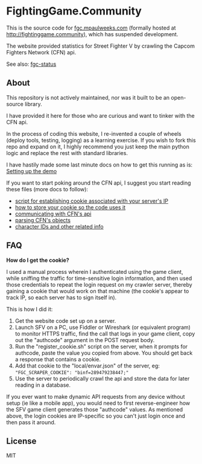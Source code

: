 # FightingGame.Community

This is the source code for [fgc.mpaulweeks.com](http://fgc.mpaulweeks.com) (formally hosted at http://fightinggame.community), which has suspended development.

The website provided statistics for Street Fighter V by crawling the Capcom Fighters Network (CFN) api.

See also: [fgc-status](https://github.com/mpaulweeks/fgc-status)

## About

This repository is not actively maintained, nor was it built to be an open-source library.

I have provided it here for those who are curious and want to tinker with the CFN api.

In the process of coding this website, I re-invented a couple of wheels (deploy tools, testing, logging) as a learning exercise. If you wish to fork this repo and expand on it, I highly recommend you just keep the main python logic and replace the rest with standard libraries.

I have hastily made some last minute docs on how to get this running as is: [Setting up the demo](demo/README.md)

If you want to start poking around the CFN api, I suggest you start reading these files (more docs to follow):
- [script for establishing cookie associated with your server's IP](shell/register_cookie.sh)
- [how to store your cookie so the code uses it](local/README.md)
- [communicating with CFN's api](py/src/cfn/api.py)
- [parsing CFN's objects](py/src/match/model/cfn.py)
- [character IDs and other related info](py/src/cfn/cfn_constants.py)

## FAQ

__How do I get the cookie?__

I used a manual process wherein I authenticated using the game client, while sniffing the traffic for time-sensitive login information, and then used those credentials to repeat the login request on my crawler server, thereby gaining a cookie that would work on that machine (the cookie's appear to track IP, so each server has to sign itself in).

This is how I did it:

1. Get the website code set up on a server.
2. Launch SFV on a PC, use Fiddler or Wireshark (or equivalent program) to monitor HTTPS traffic, find the call that logs in your game client, copy out the "authcode" argument in the POST request body.
3. Run the "register_cookie.sh" script on the server, when it prompts for authcode, paste the value you copied from above. You should get back a response that contains a cookie.
4. Add that cookie to the "local/envar.json" of the server, eg: `"FGC_SCRAPER_COOKIE": "binf=289479238447;"`
5. Use the server to periodically crawl the api and store the data for later reading in a database.

If you ever want to make dynamic API requests from any device without setup (ie like a mobile app), you would need to first reverse-engineer how the SFV game client generates those "authcode" values. As mentioned above, the login cookies are IP-specific so you can't just login once and then pass it around.

## License

MIT
